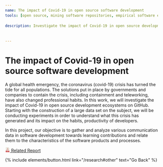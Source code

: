 ```yaml
---
name: The impact of Covid-19 in open source software development
tools: [open source, mining software repositories, empirical software engineering]

description: Investigate the impact of Covid-19 in open source development ecosystems on GitHub. Starting with the construction of a large data set on the subject, we will be conducting experiments in order to understand what this crisis has generated and its impact on the habits, productivity of developers.


---
```



# The impact of Covid-19 in open source software development

A global health emergency, the coronavirus (covid-19) crisis has turned the tide for all populations. The solutions put in place by governments and companies to contain the crisis, including containment and teleworking, have also changed professional habits. In this work, we will investigate the impact of Covid-19 in open source development ecosystems on GitHub. Starting with the construction of a large data set on the subject, we will be conducting experiments in order to understand what this crisis has generated and its impact on the habits, productivity of developers.

In this project, our objective is to gather and analyze various communication data in software development towards learning contributions and relate them to the characteristics of the software products and processes. 


<a href="https://pure.sabanciuniv.edu/sites/pure.sabanciuniv.edu/files/pure-reports/the-impact-of-covid-19-in-open-source-software-development.pdf" target="_blank"> <img src="/img/icons/pdf.svg" style="height: 16px; margin: auto; display: inline;"> Related Report </a>



<p class="text-center">
{% include elements/button.html link="/research#other" text="Go Back" %}
</p>

